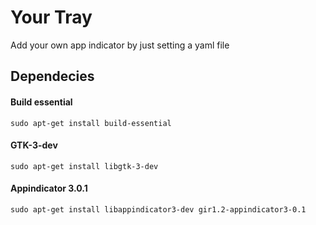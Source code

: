 # Your Tray
Add your own app indicator by just setting a yaml file

## Dependecies

#### Build essential
`sudo apt-get install build-essential`

#### GTK-3-dev
`sudo apt-get install libgtk-3-dev`

#### Appindicator 3.0.1
`sudo apt-get install libappindicator3-dev gir1.2-appindicator3-0.1`